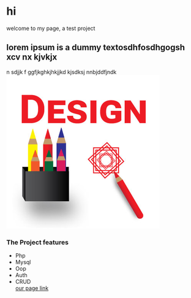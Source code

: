 # hi
welcome to my page, a test project <br>
## lorem ipsum is a dummy textosdhfosdhgogsh xcv nx kjvkjx
n sdjjk f ggfjkghkjhkjjkd kjsdksj
 nnbjddfjndk
<img src="asset/img/newdesign.jpg" alt="">
 ### The Project features
 - Php<br>
 - Mysql<br>
 - Oop<br>
 - Auth<br>
 - CRUD<br>
[our page link](https://facebook.com/freelance47)



